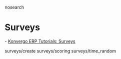 nosearch  

# Surveys

<div class="seealso">

\- [Konvergo ERP Tutorials: Surveys](https://www.odoo.com/slides/surveys-62)

</div>

<div class="toctree" titlesonly="">

surveys/create surveys/scoring surveys/time_random

</div>
